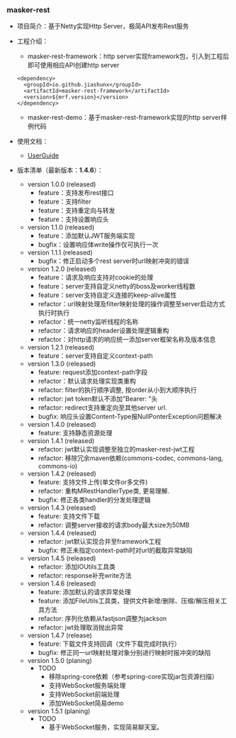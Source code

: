 
### masker-rest

- 项目简介：基于Netty实现Http Server，极简API发布Rest服务

- 工程介绍：

   - masker-rest-framework：http server实现framework包，引入到工程后即可使用相应API创建http server

   ```text
   <dependency>
     <groupId>io.github.jiashunx</groupId>
     <artifactId>masker-rest-framework</artifactId>
     <version>${mrf.version}</version>
   </dependency>
   ```

   - masker-rest-demo：基于masker-rest-framework实现的http server样例代码

- 使用文档：

   - [UserGuide](./docs/UserGuide.md)

- 版本清单（最新版本：<b>1.4.6</b>）：

   - version 1.0.0 (released)
      - feature：支持发布rest接口
      - feature：支持filter
      - feature：支持重定向与转发
      - feature：支持设置响应头
   - version 1.1.0 (released)
      - feature：添加默认JWT服务端实现
      - bugfix：设置响应体write操作仅可执行一次
   - version 1.1.1 (released)
      - bugfix：修正启动多个rest server时url映射冲突的错误
   - version 1.2.0 (released)
      - feature：请求及响应支持对cookie的处理
      - feature：server支持自定义netty的boss及worker线程数
      - feature：server支持自定义连接的keep-alive属性
      - refactor：url映射处理及filter映射处理的操作调整至server启动方式执行时执行
      - refactor：统一netty监听线程的名称
      - refactor：请求响应的header设置处理逻辑重构
      - refactor：对http请求的响应统一添加server框架名称及版本信息
   - version 1.2.1 (released)
      - feature：server支持自定义context-path
   - version 1.3.0 (released)
      - feature: request添加context-path字段
      - refactor：默认请求处理实现类重构
      - refactor: filter的执行顺序调整, 按order从小到大顺序执行
      - refactor: jwt token默认不添加"Bearer: "头
      - refactor: redirect支持重定向至其他server url.
      - bugfix: 响应头设置Content-Type报NullPonterException问题解决
   - version 1.4.0 (released)
      - feature: 支持静态资源处理
   - version 1.4.1 (released)
      - refactor: jwt默认实现调整至独立的masker-rest-jwt工程
      - refactor: 移除冗余maven依赖(commons-codec, commons-lang, commons-io)
   - version 1.4.2 (released)
      - feature: 支持文件上传(单文件or多文件)
      - refactor: 重构MRestHandlerType类, 更易理解.
      - bugfix: 修正各类handler的分发处理逻辑
   - version 1.4.3 (released)
      - feature: 支持文件下载
      - refactor: 调整server接收的请求body最大size为50MB
   - version 1.4.4 (released)
      - refactor: jwt默认实现合并至framework工程
      - bugfix: 修正未指定context-path时对url的截取异常缺陷
   - version 1.4.5 (released)
      - refactor: 添加IOUtils工具类
      - refactor: response补充write方法
   - version 1.4.6 (released)
      - feature: 添加默认的请求异常处理
      - feature: 添加FileUtils工具类，提供文件新增/删除、压缩/解压相关工具方法
      - refactor: 序列化依赖从fastjson调整为jackson
      - refactor: jwt处理取消抛出异常
   - version 1.4.7 (release)
      - feature: 下载文件支持回调（文件下载完成时执行）
      - bugfix: 修正同一url映射处理对象分别进行映射时报冲突的缺陷
   - version 1.5.0 (planing)
      - TODO
         - 移除spring-core依赖（参考spring-core实现jar包资源扫描）
         - 支持WebSocket服务端处理
         - 支持WebSocket前端处理
         - 添加WebSocket简易demo
   - version 1.5.1 (planing)
      - TODO
         - 基于WebSocket服务，实现简易聊天室。
